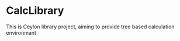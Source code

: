 # CalcLibrary
This is Ceylon library project, aiming to provide tree based calculation environmant 

